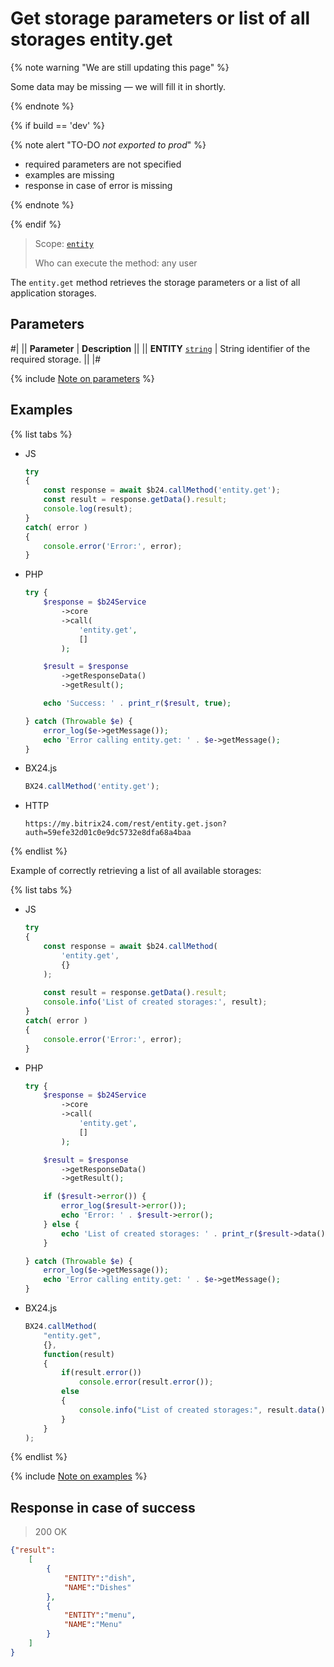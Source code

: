 # Get storage parameters or list of all storages entity.get

{% note warning "We are still updating this page" %}

Some data may be missing — we will fill it in shortly.

{% endnote %}

{% if build == 'dev' %}

{% note alert "TO-DO _not exported to prod_" %}

- required parameters are not specified
- examples are missing
- response in case of error is missing

{% endnote %}

{% endif %}

> Scope: [`entity`](../../scopes/permissions.md)
>
> Who can execute the method: any user

The `entity.get` method retrieves the storage parameters or a list of all application storages.

## Parameters

#|
|| **Parameter** | **Description** ||
|| **ENTITY**
[`string`](../../data-types.md) | String identifier of the required storage. ||
|#

{% include [Note on parameters](../../../_includes/required.md) %}

## Examples

{% list tabs %}

- JS


    ```js
    try
    {
    	const response = await $b24.callMethod('entity.get');
    	const result = response.getData().result;
    	console.log(result);
    }
    catch( error )
    {
    	console.error('Error:', error);
    }
    ```

- PHP


    ```php
    try {
        $response = $b24Service
            ->core
            ->call(
                'entity.get',
                []
            );
    
        $result = $response
            ->getResponseData()
            ->getResult();
    
        echo 'Success: ' . print_r($result, true);
    
    } catch (Throwable $e) {
        error_log($e->getMessage());
        echo 'Error calling entity.get: ' . $e->getMessage();
    }
    ```

- BX24.js

    ```javascript
    BX24.callMethod('entity.get');
    ```

- HTTP

    ```http
    https://my.bitrix24.com/rest/entity.get.json?auth=59efe32d01c0e9dc5732e8dfa68a4baa
    ```

{% endlist %}

Example of correctly retrieving a list of all available storages:

{% list tabs %}

- JS


    ```js
    try
    {
    	const response = await $b24.callMethod(
    		'entity.get',
    		{}
    	);
    	
    	const result = response.getData().result;
    	console.info('List of created storages:', result);
    }
    catch( error )
    {
    	console.error('Error:', error);
    }
    ```

- PHP


    ```php
    try {
        $response = $b24Service
            ->core
            ->call(
                'entity.get',
                []
            );
    
        $result = $response
            ->getResponseData()
            ->getResult();
    
        if ($result->error()) {
            error_log($result->error());
            echo 'Error: ' . $result->error();
        } else {
            echo 'List of created storages: ' . print_r($result->data(), true);
        }
    
    } catch (Throwable $e) {
        error_log($e->getMessage());
        echo 'Error calling entity.get: ' . $e->getMessage();
    }
    ```

- BX24.js

    ```javascript
    BX24.callMethod(
        "entity.get",
        {},
        function(result)
        {
            if(result.error())
                console.error(result.error());
            else
            {
                console.info("List of created storages:", result.data());
            }
        }
    );
    ```

{% endlist %}

{% include [Note on examples](../../../_includes/examples.md) %}

## Response in case of success

> 200 OK
```json
{"result":
    [
        {
            "ENTITY":"dish",
            "NAME":"Dishes"
        },
        {
            "ENTITY":"menu",
            "NAME":"Menu"
        }
    ]
}
```